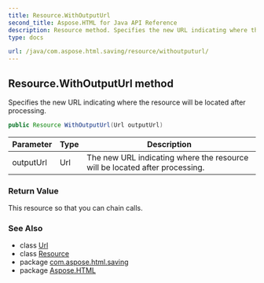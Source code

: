 ```yaml
---
title: Resource.WithOutputUrl
second_title: Aspose.HTML for Java API Reference
description: Resource method. Specifies the new URL indicating where the resource will be located after processing
type: docs

url: /java/com.aspose.html.saving/resource/withoutputurl/
---
```

## Resource.WithOutputUrl method

Specifies the new URL indicating where the resource will be located after processing.

```java
public Resource WithOutputUrl(Url outputUrl)
```

| Parameter | Type | Description |
| --- | --- | --- |
| outputUrl | Url | The new URL indicating where the resource will be located after processing. |

### Return Value

This resource so that you can chain calls.

### See Also

* class [Url](../../../com.aspose.html/url/)
* class [Resource](../)
* package [com.aspose.html.saving](../../../com.aspose.html.saving/)
* package [Aspose.HTML](../../../)
